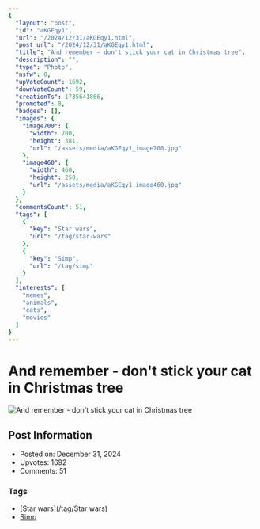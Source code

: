 ```yaml
---
{
  "layout": "post",
  "id": "aKGEqy1",
  "url": "/2024/12/31/aKGEqy1.html",
  "post_url": "/2024/12/31/aKGEqy1.html",
  "title": "And remember - don't stick your cat in Christmas tree",
  "description": "",
  "type": "Photo",
  "nsfw": 0,
  "upVoteCount": 1692,
  "downVoteCount": 59,
  "creationTs": 1735641866,
  "promoted": 0,
  "badges": [],
  "images": {
    "image700": {
      "width": 700,
      "height": 381,
      "url": "/assets/media/aKGEqy1_image700.jpg"
    },
    "image460": {
      "width": 460,
      "height": 250,
      "url": "/assets/media/aKGEqy1_image460.jpg"
    }
  },
  "commentsCount": 51,
  "tags": [
    {
      "key": "Star wars",
      "url": "/tag/star-wars"
    },
    {
      "key": "Simp",
      "url": "/tag/simp"
    }
  ],
  "interests": [
    "memes",
    "animals",
    "cats",
    "movies"
  ]
}
---
```


# And remember - don't stick your cat in Christmas tree

![And remember - don't stick your cat in Christmas tree](/assets/media/aKGEqy1_image700.jpg)

## Post Information

- Posted on: December 31, 2024
- Upvotes: 1692
- Comments: 51

### Tags

- [Star wars](/tag/Star wars)
- [Simp](/tag/Simp)
